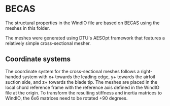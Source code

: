 # BECAS

The structural properties in the WindIO file are based on BECAS using the meshes in this folder.

The meshes were generated using DTU's AESOpt framework that features a relatively simple cross-sectional mesher.

## Coordinate systems

The coordinate system for the cross-sectional meshes follows a right-handed system
with x+ towards the leading edge, y+ towards the airfoil suction side, and z+ towards the blade tip.
The meshes are placed in the local chord reference frame with the reference axis defined in the WindIO file at the origin.
To transform the resulting stiffness and inertia matrices to WindIO, the 6x6 matrices need to be rotated +90 degrees.
